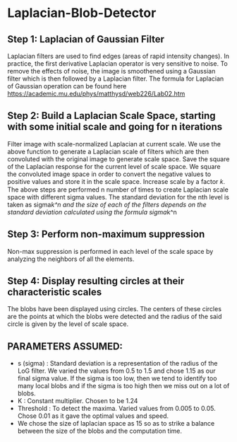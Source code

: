 # Laplacian-Blob-Detector

## Step 1: Laplacian of Gaussian Filter
Laplacian filters are used to find edges (areas of rapid intensity changes). In practice, the first derivative Laplacian operator is very sensitive to noise. To remove the effects of noise, the image is smoothened using a Gaussian filter which is then followed by a Laplacian filter.
The formula for Laplacian of Gaussian operation can be found here https://academic.mu.edu/phys/matthysd/web226/Lab02.htm


## Step 2: Build a Laplacian Scale Space, starting with some initial scale and going for n iterations
Filter image with scale-normalized Laplacian at current scale.
We use the above function to generate a Laplacian scale of filters which are then convoluted with the original image to generate scale space.
Save the square of the Laplacian response for the current level of scale space.
We square the convoluted image space in order to convert the negative values to positive values and store it in the scale space.
Increase scale by a factor 𝑘.
The above steps are performed n number of times to create Laplacian scale space with different sigma values. The standard deviation for the nth level is taken as sigma*k^n and the size of each of the filters depends on the standard deviation calculated using the formula sigma*k^n

## Step 3: Perform non-maximum suppression
Non-max suppression is performed in each level of the scale space by analyzing the neighbors of all the elements.

## Step 4: Display resulting circles at their characteristic scales
The blobs have been displayed using circles. The centers of these circles are the points at which the blobs were detected and the radius of the said circle is given by the level of scale space.

## PARAMETERS ASSUMED:
* s (sigma) :  Standard deviation is a representation of the radius of the LoG filter. We varied the values from 0.5 to 1.5 and chose 1.15 as our final sigma value. If the sigma is too low, then we tend to identify too many local blobs and if the sigma is too high then we miss out on a lot of blobs.
* K : Constant multiplier. Chosen to be 1.24
* Threshold :  To detect the maxima. Varied values from 0.005 to 0.05. Chose 0.01 as it gave the optimal values and speed.
* We chose the size of laplacian space as 15 so as to strike a balance between the size of the blobs and the computation time.
